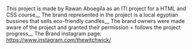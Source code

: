 This project is made by Rawan Aboegila as an ITI project for a HTML and CSS course__
The brand represented in the project is a local egyptian bussines that sells eco-friendly candles__
The brand owners were made aware of the project and granted their permission + follows the project progress__ 
The Brand instagram page: https://www.instagram.com/thewitchwick/
